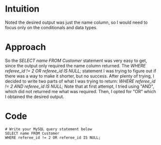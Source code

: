 # Intuition
Noted the desired output was just the name column, so I would need to focus only on the conditionals and data types.

# Approach
So the *SELECT name FROM Customer* statement was very easy to get, since the output only required the name column returned. The *WHERE referee_id != 2 OR referee_id IS NULL;* statement I was trying to figure out if there was a way to make it shorter, but no success. After plenty of trying, I decided to write two parts of what I was trying to return: *WHERE referee_id != 2 AND referee_id IS NULL;* Note that at first attempt, I tried using "AND", which did not returned me what was required. Then, I opted for "OR" which I obtained the desired output.

# Code
```
# Write your MySQL query statement below
SELECT name FROM Customer
WHERE referee_id != 2 OR referee_id IS NULL;
```
